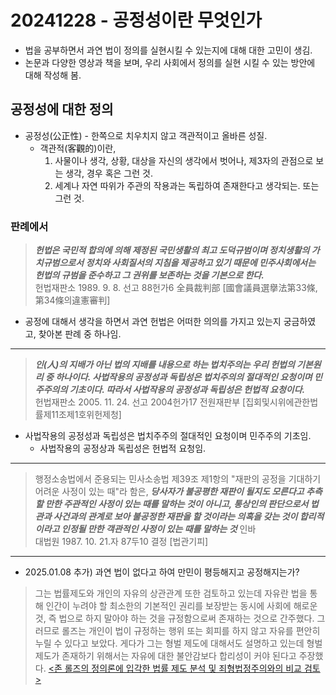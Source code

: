 # 20241228 - 공정성이란 무엇인가

- 법을 공부하면서 과연 법이 정의를 실현시킬 수 있는지에 대해 대한 고민이 생김.
- 논문과 다양한 영상과 책을 보며, 우리 사회에서 정의를 실현 시킬 수 있는 방안에 대해 작성해 봄.

## 공정성에 대한 정의
- 공정성(公正性) - 한쪽으로 치우치지 않고 객관적이고 올바른 성질.
    - 객관적(客觀的)이란,
        1. 사물이나 생각, 상황, 대상을 자신의 생각에서 벗어나, 제3자의 관점으로 보는 생각, 경우 혹은 그런 것.
        2. 세계나 자연 따위가 주관의 작용과는 독립하여 존재한다고 생각되는. 또는 그런 것.

### 판례에서
> ***헌법은 국민적 합의에 의해 제정된 국민생활의 최고 도덕규범이며 정치생활의 가치규범으로서 정치와 사회질서의 지침을 제공하고 있기 때문에 민주사회에서는 헌법의 규범을 준수하고 그 권위를 보존하는 것을 기본으로 한다.***  
> 헌법재판소 1989. 9. 8. 선고 88헌가6 全員裁判部 [國會議員選擧法第33條,第34條의違憲審判]

- 공정에 대해서 생각을 하면서 과연 헌법은 어떠한 의의를 가지고 있는지 궁금하였고, 찾아본 판례 중 하나임.

---

> ***인(人)의 지배가 아닌 법의 지배를 내용으로 하는 법치주의는 우리 헌법의 기본원리 중 하나이다. 사법작용의 공정성과 독립성은 법치주의의 절대적인 요청이며 민주주의의 기초이다. 따라서 사법작용의 공정성과 독립성은 헌법적 요청이다.***  
> 헌법재판소 2005. 11. 24. 선고 2004헌가17 전원재판부 [집회및시위에관한법률제11조제1호위헌제청]

- 사법작용의 공정성과 독립성은 법치주주의 절대적인 요청이며 민주주의 기초임.
    - 사법작용의 공정상과 독립성은 헌법적 요청임.

---

> 행정소송법에서 준용되는 민사소송법 제39조 제1항의 "재판의 공정을 기대하기 어려운 사정이 있는 때"라 함은, ***당사자가 불공평한 재판이 될지도 모른다고 추측할 만한 주관적인 사정이 있는 때를 말하는 것이 아니고, 통상인의 판단으로서 법관과 사건과의 관계로 보아 불공정한 재판을 할 것이라는 의혹을 갖는 것이 합리적이라고 인정될 만한 객관적인 사정이 있는 때를 말하는 것*** 인바   
> 대법원 1987. 10. 21.자 87두10 결정 [법관기피]

---

- 2025.01.08 추가) 과연 법이 없다고 하여 만민이 평등해지고 공정해지는가?

> 그는 법률제도와 개인의 자유의 상관관계 또한 검토하고 있는데 자유란 법을 통해 인간이 누려야 할 최소한의 기본적인 권리를 보장받는 동시에 사회에 해로운 것, 즉 법으로 하지 말아야 하는 것을 규정함으로써 존재하는 것으로 간주했다. 그러므로 롤즈는 개인이 법이 규정하는 행위 또는 회피를 하지 않고 자유를 편안히 누릴 수 있다고 보았다. 게다가 그는 형벌 제도에 대해서도 설명하고 있는데 형벌 제도가 존재하기 위해서는 자유에 대한 불안감보다 합리성이 커야 된다고 주장했다. [<존 롤즈의 정의론에 입각한 법률 제도 분석 및 죄형법정주의와의 비교 검토>](https://www.kci.go.kr/kciportal/ci/sereArticleSearch/ciSereArtiView.kci?sereArticleSearchBean.artiId=ART002461353)